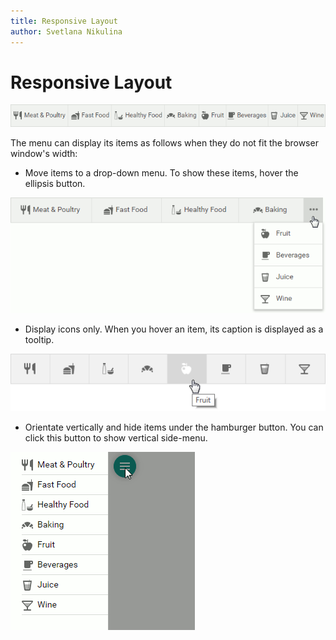 ```yaml
---
title: Responsive Layout
author: Svetlana Nikulina
---
```

# Responsive Layout

![Adaptivity_HideShowButtons](../../images/menu-responsive-layout.png)

The menu can display its items as follows when they do not fit the browser window's width:

* Move items to a drop-down menu. To show these items, hover the ellipsis button.

![Adaptivity_HideShowButtons](../../images/menu-responsive-layout-ellipsis.png)

* Display icons only. When you hover an item, its caption is displayed as a tooltip.

![Adaptivity_HideShowButtons](../../images/menu-responsive-layout-icons.png)

* Orientate vertically and hide items under the hamburger button. You can click this button to show vertical side-menu.

![Adaptivity_HideShowButtons](../../images/menu-responsive-layout-side-menu.png)
